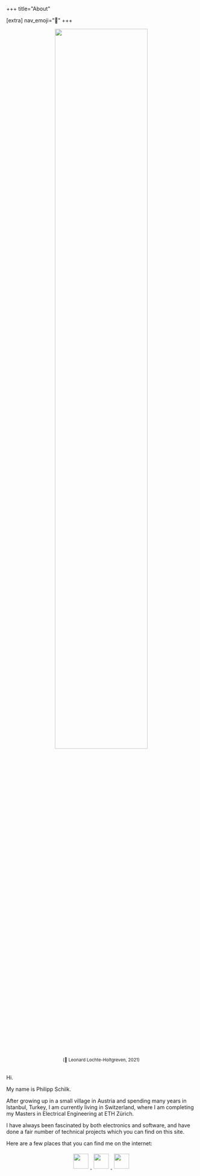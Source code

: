 +++
title="About"

[extra]
nav_emoji="🗿"
+++

<center>
    <a href="/img/about.jpeg">
        <img src="/img/about.jpeg" width="70%">
    </a> <br>
    <small> (📸 Leonard Lochte-Holtgreven, 2021) </small> </center>
<br>

Hi.

My name is Philipp Schilk.

After growing up in a small village in Austria and spending many years in Istanbul, Turkey, I am currently
living in Switzerland, where I am completing my Masters in Electrical Engineering
at ETH Zürich.

I have always been fascinated by both electronics and software, and have done a fair number of technical projects
which you can find on this site.

Here are a few places that you can find me on the internet:

<center>
    <a href="https://github.com/schilkp"> <img style="padding: 5px" src="/img/icon/icon_github.svg" width="40px"> </a>
    <a href="&#109;&#097;&#105;&#108;&#116;&#111;:&#115;&#099;&#104;&#105;&#108;&#107;&#046;&#112;&#104;&#105;&#108;&#105;&#112;&#112;&#064;&#103;&#109;&#097;&#105;&#108;&#046;&#099;&#111;&#109;"> <img style="padding: 5px" src="/img/icon/icon_email.svg" width="40px"> </a>
    <a href="https://linkedin.com/in/schilkp"> <img style="padding: 5px" src="/img/icon/icon_linkedin.svg" width="40px"> </a>
</center>
